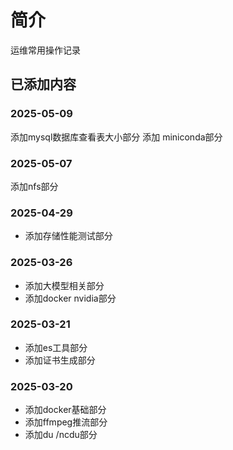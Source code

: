 # 简介
运维常用操作记录



## 已添加内容
### 2025-05-09
添加mysql数据库查看表大小部分
添加 miniconda部分

### 2025-05-07
添加nfs部分

### 2025-04-29
- 添加存储性能测试部分

### 2025-03-26
- 添加大模型相关部分
- 添加docker nvidia部分

### 2025-03-21
- 添加es工具部分
- 添加证书生成部分

### 2025-03-20
- 添加docker基础部分
- 添加ffmpeg推流部分
- 添加du /ncdu部分




